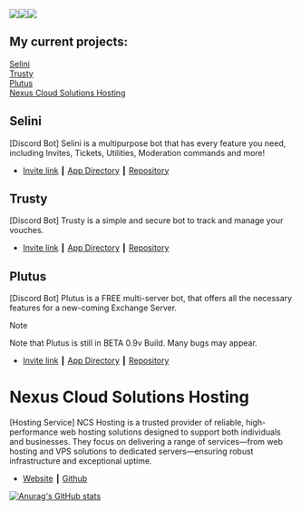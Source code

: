<a href="https://discord.com/users/1381603265988526243"><img src="https://img.shields.io/badge/Discord-5865F2?style=for-the-badge&logo=discord&logoColor=white" /></a><a href="https://t.me/thedvrkwolf"><img src="https://img.shields.io/badge/Telegram-2CA5E0?style=for-the-badge&logo=telegram&logoColor=white" /></a></a><a href="mailto:cjos@ncshosting.org"><img src="https://img.shields.io/badge/Gmail-D14836?style=for-the-badge&logo=gmail&logoColor=white" /></a>
## My current projects:
[Selini](#Selini)<br>
[Trusty](#Trusty)<br>
[Plutus](#Plutus)<br>
[Nexus Cloud Solutions Hosting](#Nexus-Cloud-Solutions-Hosting)

## Selini
[Discord Bot] Selini is a multipurpose bot that has every feature you need, including Invites, Tickets, Utilities, Moderation commands and more!
- [Invite link](https://discord.com/oauth2/authorize?client_id=821273904344989736&permissions=8&integration_type=0&scope=bot+applications.commands) ┃ [App Directory](https://discord.com/discovery/applications/821273904344989736) ┃ [Repository](https://github.com/DvRkW0lF/Selini-Discord-Bot)

## Trusty
[Discord Bot] Trusty is a simple and secure bot to track and manage your vouches.
- [Invite link](https://discord.com/oauth2/authorize?client_id=1383928898881982565&permissions=2184461155526&integration_type=0&scope=bot+applications.commands) ┃ [App Directory](https://discord.com/discovery/applications/1383928898881982565) ┃ [Repository](https://github.com/DvRkW0lF/Trusty-Discord-Bot)

## Plutus
[Discord Bot] Plutus is a FREE multi-server bot, that offers all the necessary features for a new-coming Exchange Server.
> [!NOTE]
> Note that Plutus is still in BETA 0.9v Build. Many bugs may appear.
- [Invite link](https://discord.com/oauth2/authorize?client_id=1332787114001043468&permissions=8&integration_type=0&scope=bot+applications.commands) ┃ [App Directory](https://discord.com/discovery/applications/1332787114001043468) ┃ [Repository](https://github.com/DvRkW0lF/Plutus-Discord-Bot)

# Nexus Cloud Solutions Hosting
[Hosting Service] NCS Hosting is a trusted provider of reliable, high-performance web hosting solutions designed to support both individuals and businesses. They focus on delivering a range of services—from web hosting and VPS solutions to dedicated servers—ensuring robust infrastructure and exceptional uptime.
- [Website](https://ncshosting.org) ┃ [Github](https://github.com/NCS-Hosting)

[![Anurag's GitHub stats](https://github-readme-stats.vercel.app/api?username=DvRkW0lF&show_icons=true&theme=dark)](https://github.com/DvRkW0lF/github-readme-stats)
<!--
**DvRkW0lF/DvRkW0lF** is a ✨ _special_ ✨ repository because its `README.md` (this file) appears on your GitHub profile.

Here are some ideas to get you started:

- 🔭 I’m currently working on ...
- 🌱 I’m currently learning ...
- 👯 I’m looking to collaborate on ...
- 🤔 I’m looking for help with ...
- 💬 Ask me about ...
- 📫 How to reach me: ...
- 😄 Pronouns: ...
- ⚡ Fun fact: ...
-->
